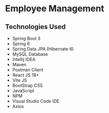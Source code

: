 # Employee Management
## Technologies Used
- Spring Boot 3
- Spring 6
- Spring Data JPA (Hibernate 6)
- MySQL Database
- Intellij IDEA
- Maven
- Postman Client
- React JS 18+
- Vite JS
- BootStrap CSS
- JavaScript
- NPM
- Visual Studio Code IDE
- Axios
